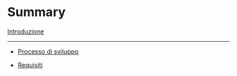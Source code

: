 # Summary

[Introduzione](./introduction.md)

---

- [Processo di sviluppo](./01-process/index.md)

- [Requisiti](./02-requirements/index.md)
